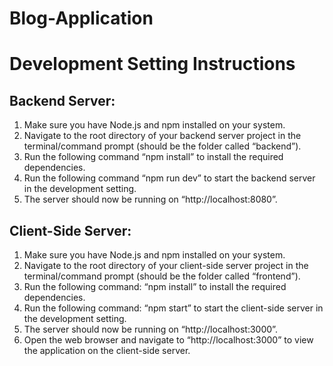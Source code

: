 # Blog-Application

# Development Setting Instructions

## Backend Server:

1.	Make sure you have Node.js and npm installed on your system.
2.	Navigate to the root directory of your backend server project in the terminal/command prompt (should be the folder called “backend”).
3.	Run the following command “npm install” to install the required dependencies.
4.	Run the following command “npm run dev” to start the backend server in the development setting.
5.	The server should now be running on “http://localhost:8080”. 

## Client-Side Server:

1.	Make sure you have Node.js and npm installed on your system.
2.	Navigate to the root directory of your client-side server project in the terminal/command prompt (should be the folder called “frontend”).
3.	Run the following command: “npm install” to install the required dependencies.
4.	Run the following command: “npm start” to start the client-side server in the development setting.
5.	The server should now be running on “http://localhost:3000”. 
6.	Open the web browser and navigate to “http://localhost:3000” to view the application on the client-side server.

